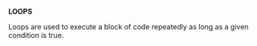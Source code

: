 **LOOPS**

Loops are used to execute a block of code repeatedly as long as a given condition is true.
